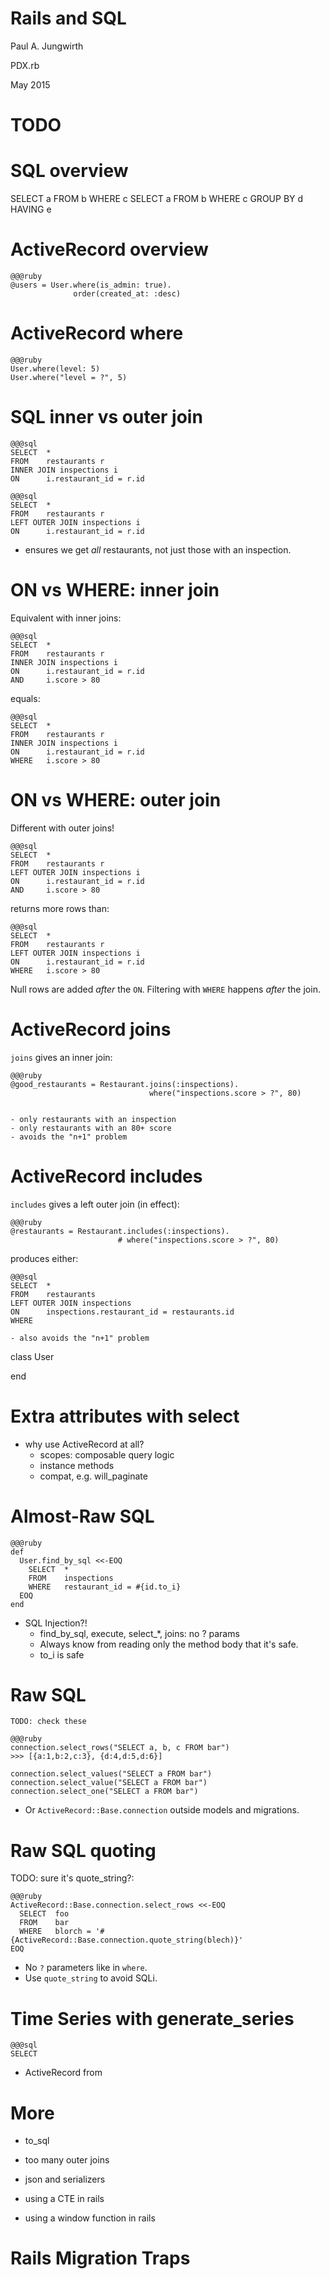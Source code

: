 Rails and SQL
=============

Paul A. Jungwirth

PDX.rb

May 2015



TODO
====


SQL overview
============

SELECT a FROM b WHERE c
SELECT a FROM b WHERE c GROUP BY d HAVING e


ActiveRecord overview
=====================

    @@@ruby
    @users = User.where(is_admin: true).
                  order(created_at: :desc)


ActiveRecord where
==================

    @@@ruby
    User.where(level: 5)
    User.where("level = ?", 5)


SQL inner vs outer join
=======================

    @@@sql
    SELECT  *
    FROM    restaurants r
    INNER JOIN inspections i
    ON      i.restaurant_id = r.id

    @@@sql
    SELECT  *
    FROM    restaurants r
    LEFT OUTER JOIN inspections i
    ON      i.restaurant_id = r.id

- ensures we get *all* restaurants,
  not just those with an inspection.


ON vs WHERE: inner join
=======================

Equivalent with inner joins:

    @@@sql
    SELECT  *
    FROM    restaurants r
    INNER JOIN inspections i
    ON      i.restaurant_id = r.id
    AND     i.score > 80

equals:

    @@@sql
    SELECT  *
    FROM    restaurants r
    INNER JOIN inspections i
    ON      i.restaurant_id = r.id
    WHERE   i.score > 80


ON vs WHERE: outer join
=======================

Different with outer joins!

    @@@sql
    SELECT  *
    FROM    restaurants r
    LEFT OUTER JOIN inspections i
    ON      i.restaurant_id = r.id
    AND     i.score > 80

returns more rows than:

    @@@sql
    SELECT  *
    FROM    restaurants r
    LEFT OUTER JOIN inspections i
    ON      i.restaurant_id = r.id
    WHERE   i.score > 80

Null rows are added *after* the `ON`.
Filtering with `WHERE` happens *after* the join.


ActiveRecord joins
==================

`joins` gives an inner join:

    @@@ruby
    @good_restaurants = Restaurant.joins(:inspections).
                                   where("inspections.score > ?", 80)


    - only restaurants with an inspection
    - only restaurants with an 80+ score
    - avoids the "n+1" problem
  

ActiveRecord includes
=====================

`includes` gives a left outer join (in effect):

    @@@ruby
    @restaurants = Restaurant.includes(:inspections).
                            # where("inspections.score > ?", 80)
  
produces either:

    @@@sql
    SELECT  *
    FROM    restaurants
    LEFT OUTER JOIN inspections
    ON      inspections.restaurant_id = restaurants.id
    WHERE   

    - also avoids the "n+1" problem

class User
  
end


Extra attributes with select
============================



- why use ActiveRecord at all?
  - scopes: composable query logic
  - instance methods
  - compat, e.g. will_paginate


Almost-Raw SQL
==============

    @@@ruby
    def 
      User.find_by_sql <<-EOQ
        SELECT  *
        FROM    inspections
        WHERE   restaurant_id = #{id.to_i}
      EOQ
    end

- SQL Injection?!
  - find_by_sql, execute, select_*, joins: no ? params
  - Always know from reading only the method body that it's safe.
  - to_i is safe

Raw SQL
=======

    TODO: check these

    @@@ruby
    connection.select_rows("SELECT a, b, c FROM bar")
    >>> [{a:1,b:2,c:3}, {d:4,d:5,d:6}]

    connection.select_values("SELECT a FROM bar")
    connection.select_value("SELECT a FROM bar")
    connection.select_one("SELECT a FROM bar")

- Or `ActiveRecord::Base.connection` outside models and migrations.

Raw SQL quoting
===============

TODO: sure it's quote_string?:

    @@@ruby
    ActiveRecord::Base.connection.select_rows <<-EOQ
      SELECT  foo
      FROM    bar
      WHERE   blorch = '#{ActiveRecord::Base.connection.quote_string(blech)}'
    EOQ

- No `?` parameters like in `where`.
- Use `quote_string` to avoid SQLi.

Time Series with generate_series
================================

    @@@sql
    SELECT  


- ActiveRecord from



More
====

- to_sql

- too many outer joins

- json and serializers

- using a CTE in rails

- using a window function in rails


Rails Migration Traps
=====================



